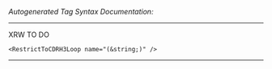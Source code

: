 _Autogenerated Tag Syntax Documentation:_

---
XRW TO DO

```
<RestrictToCDRH3Loop name="(&string;)" />
```



---
